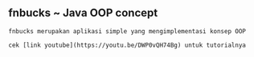 ## fnbucks ~ Java OOP concept

    fnbucks merupakan aplikasi simple yang mengimplementasi konsep OOP

    cek [link youtube](https://youtu.be/DWP0vQH74Bg) untuk tutorialnya
